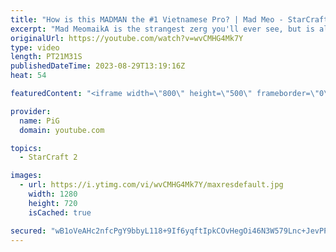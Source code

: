 ```yaml
---
title: "How is this MADMAN the #1 Vietnamese Pro? | Mad Meo - StarCraft 2"
excerpt: "Mad MeomaikA is the strangest zerg you'll ever see, but is also somehow Vietnam's #1 StarCraft 2 player! Lets take a dive into the filth that is Meo's devastating plays & insane army compositions. -- 🐷 Second Channel for Learning StarCraft 2: https://www.youtube.com/c/PiGRandom 🐷 Third Channel for"
originalUrl: https://youtube.com/watch?v=wvCMHG4Mk7Y
type: video
length: PT21M31S
publishedDateTime: 2023-08-29T13:19:16Z
heat: 54

featuredContent: "<iframe width=\"800\" height=\"500\" frameborder=\"0\" src=\"https://www.youtube.com/embed/wvCMHG4Mk7Y\" allow=\"accelerometer; autoplay; encrypted-media; gyroscope; picture-in-picture\" allowfullscreen></iframe>"

provider:
  name: PiG
  domain: youtube.com

topics:
  - StarCraft 2

images:
  - url: https://i.ytimg.com/vi/wvCMHG4Mk7Y/maxresdefault.jpg
    width: 1280
    height: 720
    isCached: true

secured: "wB1oVeAHc2nfcPgY9bbyL118+9If6yqftIpkCOvHegOi46N3W579Lnc+JevPP/uLKHyLMHPcP/UsvCbaI970VZhvbWQsvlln2v42WMo+tDKFFklussxEJ4OvkBkXncl4WpNUZc5R/VZwkbvhGSR169dPwJnEzwzpFBPW8DEKREBi0yEDVStBSoREykxXWRGPT7wWwOQNLciEGLBUmUFaG3npDhWybzgPQuI4dsXOU98Wkuz4DIVgyrCFk/s2LB7pCfMklzfEeRNg9ooBk1fotczY7MDp+WTQ+ERP1R4A++AKQ6WJ4g1bNyNEBn+7g1uwixLqLmgosmPwa6YdEcYbKNR1CaBhmEiM0p8LNMnN3QfhEEVjkehIdbOZcYYGmYuvdki1gF3t2/XCJl/YHNo4V/3ywij2nwHmvMZkiRSbuXQ=;Ga/n+lK8qBEDOx/OQb7aOA=="
---
```


